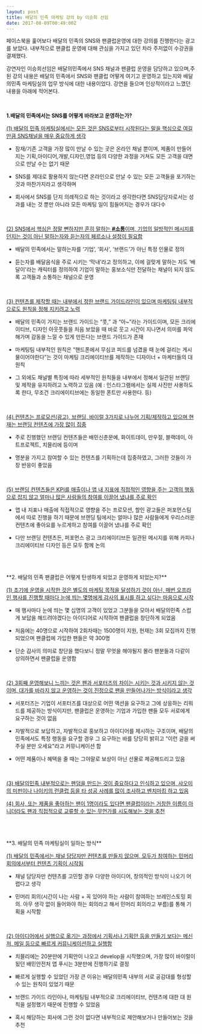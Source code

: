 ```yaml
---
layout: post
title: 배달의 민족 마케팅 강의 by 이승희 선임
date: 2017-08-09T00:49:00Z
---
```


페이스북을 훑어보다 배달의 민족의 SNS와 팬클럽운영에 대한 강의를 진행한다는 광고를 보았다. 내부적으로 팬클럽 운영에 대해 관심을 가지고 있던 차라 주저없이 수강권을 결제했다.

강연자인 이승희선임은 배달의민족에서 SNS 채널과 팬클럽 운영을 담당하고 있으며,주된 강의 내용은 배달의 민족에서 SNS와 팬클럽 어떻게 여기고 운영하고 있는지와 배달의민족 마케팅실의 업무 방식에 대한 내용이었다.
강연을 들으며 인상적이라고 느꼈던 내용을 아래에 적어본다.


<br>

**1.배달의 민족에서는 SNS를 어떻게 바라보고 운영하는가?**
<br>

<u>(1) 배달의 민족 마케팅실에서는 모든 것은 SNS로부터 시작된다는 말을 핵심으로 여길만큼 SNS채널을 매우 중요하게 생각</u>

- 잠재/기존 고객을 가장 많이 만날 수 있는 곳은 온라인 채널 뿐이며, 제품이 만들어지는 기획,아이디어,개발,디자인,영업 등의 다양한 과정을 거쳐도 모든 고객을 대면으로 만날 수는 없기 때문

-  SNS를 제대로 활용하지 않는다면 온라인으로 만날 수 있는 모든 고객들을 포기하는 것과 마찬가지라고 생각하며

- 회사에서 SNS를 단지 의례적으로 하는 것이라고 생각한다면 SNS담당자로서는 성과를 내는 것 뿐만 아니라 모든 마케팅 일이 힘들어지는 경우가 대다수 
<br>

<u>(2) SNS에서 핵심은 정말 뻔하지만 흔히 말하는 <b>#소통</b>이며, 기업의 일방적인 메시지를 던지는 것이 아닌  말하는자와 듣는자의 페르소나 설정이 필요함</u>

- 배달의 민족에서는 말하는자를 ‘기업’, ‘회사', ‘브랜드'가 아닌 특정 인물로 정의 

- 듣는자를 배달음식을 주로 시키는 ‘막내’라고 정의하고, 이에 걸맞게 말하는 자도 ‘배달이'라는 캐릭터를 정의하여 기업이 말하는 홍보소식만 전달하는 채널이 되지 않도록 고객들과 소통하는 채널으로 운영
<br>

<u>(3) 컨텐츠를 제작할 때는 내부에서 정한 브랜드 가이드라인이 있으며 마케팅팀 내부적으로도 원칙을 정해 지키려고 노력</u>

- 배달의 민족이 가지는 브랜드 가이드는 “풋,” 과 “아~”라는 가이드이며, 모든 크리에이티브, 디자인 아웃풋들을 처음 보았을 때 바로 웃고 시간이 지나면서 의미를 파악해가며 감동을 느낄 수 있게 만든다는 브랜드 가이드가 존재

- 마케팅팀 내부적인 원칙은 “핸드폰에서 무심코 피드를 넘겼을 때 눈에 걸리는 게시물이어야한다”는 것이 마케팅 크리에이티브를 제작하는 디자이너 + 마케터들의 대원칙 

- 그 외에도 채널별 특징에 따라 세부적인 원칙들을 내부에서 정해서 일관된  브랜딩 및 제작을 유지하려고 노력하고 있음 (예 : 인스타그램에서는 실제 사진만 사용하도록 한다, 무조건 크리에이티브에는 동일한 폰트만 사용한다. 등)
<br>

<u>(4) 컨텐츠는 프로모션(광고), 브랜딩, 바이럴 3가지로 나누어 기획/제작하고 있으며 현재는 브랜딩 컨텐츠에 가장 많이 집중</u>

- 주로 진행했던 브랜딩 컨텐츠들은 배민신춘문예, 화이트데이, 만우절, 블랙데이, 아트프로젝트, 치믈리에 등이며 

- 명분을 가지고 참여할 수 있는 컨텐츠를 기획하는데 집중하였고, 그러한 것들이 가장 반응이 좋았음
<br>

<u>(5) 브랜딩 컨텐츠들은 KPI를 매출이나 앱 내 지표에 직접적인 영향을 주는 고객의 행동으로 잡지 않고 얼마나 많은 사람들의 참여를 이끌어 냈냐를 주로 확인</u>

- 앱 내 지표나 매출에 직접적으로 영향을 주는 프로모션, 할인 광고들은 퍼포먼스팀에서 따로 진행을 하기 때문에 브랜딩 팀에서는 얼마나 많은 사람들에게 우리스러운 컨텐츠에 좋아요를 누르게하고 참여를 이끌어 냈냐를 주로 확인 

- 다만 브랜딩 컨텐츠든, 퍼포먼스 광고 크리에이티브든 일관된 메시지를 위해 카피나 크리에이티브 디자인 등은 모두 함께 논의
<br>

<br>
<br>
**2. 배달의 민족 팬클럽은 어떻게 탄생하게 되었고 운영하게 되었는지?**
<br>

<u>(1) 초기에 운영을 시작한 것은 별도의 마케팅 목적을 달성하기 것이 아닌, 매번 오프라인 행사를 진행할 때마다 눈에 띄는 몇명에게 감사의 표시를 하고 싶다는 마음으로 시작</u>

- 매 행사마다 눈에 띄는 몇 십명의 고객이 있었고 그분들을 모아서 배달의민족 스럽게 보답을 해드려야겠다는 아이디어로 시작하여 팬클럽을 창단하게 되었음

- 처음에는 40명으로 시작하여 2회차때는 1500명이 지원, 현재는 3회 모집까지 진행되었으며 팬클럽에 가입한 팬들은 약 300명

- 단순 감사의 의미로 창단을 했다보니 정말 무엇을 해야될지 몰라 팬분들과 다같이 상의하면서 팬클럽을 운영함
<br>

<u>(2) 3회째 운영해보니 느끼는 것은 팬과 서포터즈의 차이는 시키는 것과 시키지 않는 것이며, 대가를 바라지 않고 운영하는 것이 진정으로 팬을 만들어나가는 방식이라고 생각</u>

- 서포터즈는 기업이 서포터즈를 대상으로 어떤 액션을 요구하고 그에 상응하는 리워드를 제공하는 방식이지만, 팬클럽은 운영하는 기업과 가입한 팬들 모두 서로에게 요구하는 것이 없음 

- 자발적으로 보답하고, 자발적으로 홍보하고 아이디어를 제시하는 구조이며, 배달의 민족에서도 특정 행동을 요구할 경우 그 요구하는 바를 당당히 밝히고 “이런 글을 써주실 분만 오세요"라고 커뮤니케이션 함

- 어떤 제품이나 혜택을 줄 때는 그야말로 보상이 아닌 선물로 제공해드리고 있음
<br>

<u>(3) 배달의민족 내부적으로는 팬덤을 만드는 것이 중요하다고 인식하고 있으며, 샤오미의 미펀이나 나이키의 런클럽 등을 타 성공 사례를 많이 조사하고 벤치마킹 하고 있음</u>

<u>(4) 회사, 또는 제품을 좋아하는 팬이 1명이라도 있다면 팬클럽이라는 거창한 이름이 아니더라도 팬과 직접적으로 교류할 수 있는 무언가를 시도해보는 것을 추천</u>


<br>

<br>
<br>
**3. 배달의 민족 마케팅실이 일하는 방식**
<br>

<u>(1) 배달의 민족에서는 채널 담당자만 컨텐츠를 만들지 않으며, 모두가 참여하는 민머리회의에서부터 컨텐츠 기획이 시작됨</u>

- 채널 담당자만 컨텐츠를 고민할 경우 다양한 아이디어, 창의적인 방식이 나오기 어렵다고 생각

- 민머리 회의(시간이 나는 사람 + 꼭 있어야 하는 사람이 참여하는 브레인스토밍 회의. 아무 생각 없이 들어와야 하는 회의라고 해서 민머리 회의라고 부름)를 통해 기획을 시작함
<br>

<u>(2) 아이디어에서 실행으로 옮기는 과정에서 기획서나 기획안 등을 만들기 보다는 메신저, 메일 등으로 빠르게 커뮤니케이션하고 실행함</u>

- 치믈리에는 20분만에 기획안이 나오고 develop을 시작했으며, 가장 많이 바이럴이 됬던 배민안전처 앱 푸시는 3분만에 진행하기로 결정


- 빠르게 실행할 수 있었던 가장 큰 이유는 배달의민족 내부의 서로 공감대를 형성할 수 있는 원칙이 있었기 때문

- 브랜드 가이드 라인이나, 마케팅팀 내부적으로 크리에이티브, 컨텐츠에 대한 대 원칙을 설정했기 때문에 진행할 수 있었음

- 혹시 해당하는 회사에 그런 것이 없다면 내부적으로 제안해보거나 만들어보는 것을 추천









